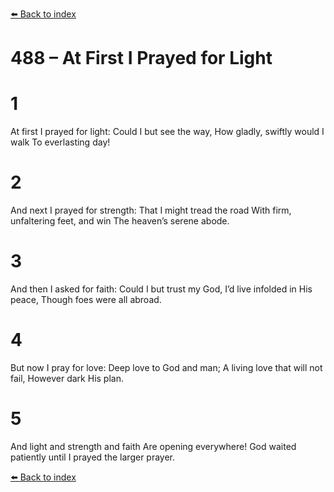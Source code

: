 [⬅️ Back to index](../README.md)

# 488 – At First I Prayed for Light


# 1
At first I prayed for light:
Could I but see the way,
How gladly, swiftly would I walk
To everlasting day!

# 2
And next I prayed for strength:
That I might tread the road
With firm, unfaltering feet, and win
The heaven’s serene abode.

# 3
And then I asked for faith:
Could I but trust my God,
I’d live infolded in His peace,
Though foes were all abroad.

# 4
But now I pray for love:
Deep love to God and man;
A living love that will not fail,
However dark His plan.

# 5
And light and strength and faith
Are opening everywhere!
God waited patiently until
I prayed the larger prayer.

[⬅️ Back to index](../README.md)
